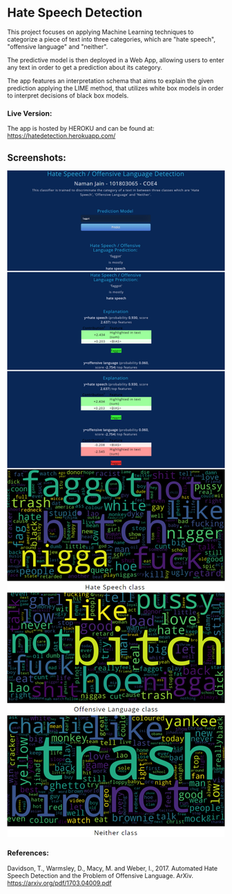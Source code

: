 # Hate Speech Detection

This project focuses on applying Machine Learning techniques to categorize a piece of text into three categories, which are "hate speech", "offensive language" and "neither".

The predictive model is then deployed in a Web App, allowing users to enter any text in order to get a prediction about its category. 

The app features an interpretation schema that aims to explain the given prediction applying the LIME method, that utilizes white box models in order to interpret decisions of black box models.

### Live Version:
The app is hosted by HEROKU and can be found at: https://hatedetection.herokuapp.com/

## Screenshots:
![](/static/6.png?raw=true "")
![](/static/1.png?raw=true "")
![](/static/2.png?raw=true "")
![](/static/3.png?raw=true "")
![](/static/4.png?raw=true "")
![](/static/5.png?raw=true "")
 
 ### References:
 Davidson, T., Warmsley, D., Macy, M. and Weber, I., 2017. Automated Hate Speech Detection and the Problem of Offensive Language. ArXiv. https://arxiv.org/pdf/1703.04009.pdf
